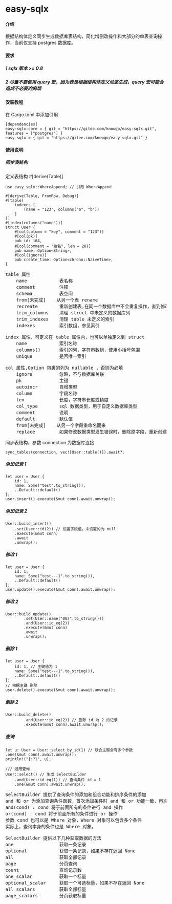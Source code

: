 # easy-sqlx

#### 介绍

根据结构体定义同步生成数据库表结构，简化增删改操作和大部分的单表查询操作，当前仅支持 postgres 数据库。

#### 要求

##### 1 sqlx 版本 >= 0.8

##### 2 尽量不要使用 query 宏，因为表是根据结构体定义动态生成，query 宏可能会造成不必要的麻烦

#### 安装教程

在 Cargo.toml 中添加引用

```
[dependencies]
easy-sqlx-core = { git = "https://gitee.com/knowgo/easy-sqlx.git", features = ["postgres"] }
easy-sqlx = { git = "https://gitee.com/knowgo/easy-sqlx.git" }
```

#### 使用说明

##### 同步表结构

定义表结构 #[derive(Table)]

```
use easy_sqlx::WhereAppend; // 引用 WhereAppend

#[derive(Table, FromRow, Debug)]
#[table(
    indexes [
        (name = "123", columns("a", "b"))
    ]
)]
#[index(columns("name"))]
struct User {
    #[col(column = "key", comment = "123")]
    #[col(pk)]
    pub id: i64,
    #[col(comment = "姓名", len = 20)]
    pub name: Option<String>,
    #[col(ignore)]
    pub create_time: Option<chrono::NaiveTime>,
}
```

<pre>
table 属性
    name            表名称
    comment         注释
    schema          表空间
    from[未完成]    从另一个表 rename
    recreate        重新创建表,在同一个数据库中不会重复操作，直到修改其值
    trim_columns    清理 struct 中未定义的数据库列
    trim_indexes    清理 table 未定义的索引
    indexes         索引数组，参见索引

index 属性，可定义在 table 属性内，也可以单独定义到 struct
    name            索引名称
    columns()       索引的列，字符串数组，使用小括号包围
    unique          是否唯一索引

col 属性,Option 包裹的列为 nullable ，否则为必填
    ignore          忽略，不与数据库关联
    pk              主键
    autoincr        自增类型
    column          字段名称
    len             长度，字符串长度或精度
    col_type        sql 数据类型，用于自定义数据库类型
    comment         说明
    default         默认值
    from[未完成]    从另一个字段重命名而来 
    replace         如果修改数据类型发生错误时，删除原字段，重新创建
</pre>

同步表结构，参数 connection 为数据库连接

```
sync_tables(connection, vec![User::table()]).await?;
```

##### 添加记录 1

```
let user = User {
    id: 1,
    name: Some("test".to_string()),
    ..Default::default()
};
user.insert().execute(&mut conn).await.unwrap();
```

##### 添加记录 2

```
User::build_insert()
    .set(User::id(2)) // 设置字段值，未设置的为 null
    .execute(&mut conn)
    .await
    .unwrap();
```

##### 修改 1

```
let user = User {
    id: 1,
    name: Some("test---1".to_string()),
    ..Default::default()
};
user.update().execute(&mut conn).await.unwrap();
```

##### 修改 2

```
User::build_update()
        .set(User::name("007".to_string()))
        .and(User::id_eq(2))
        .execute(&mut conn)
        .await
        .unwrap();
```

##### 删除 1

```
let user = User {
    id: 1, // 主键值为 1
    name: Some("test---1".to_string()),
    ..Default::default()
};
// 根据主键 删除
user.delete().execute(&mut conn).await.unwrap();
```

##### 删除 2

```
User::build_delete()
        .and(User::id_eq(2)) // 删除 id 为 2 的记录
        .execute(&mut conn).await.unwrap();
```

##### 查询
```
let u: User = User::select_by_id(1) // 联合主键会有多个参数
.one(&mut conn).await.unwrap();
println!("{:?}", u);

/// 通用查询
User::select() // 生成 SelectBuilder
    .and(User::id_eq(1)) // 查询条件 id = 1
    .one(&mut conn).await.unwrap();
```
<pre>
SelectBuilder 提供了查询条件的添加和组合功能和排序条件的添加
and 和 or 为添加查询条件函数，首次添加条件时 and 和 or 功能一致，再次添加时
and(cond) : cond 将于前面所有的条件进行 and 操作
or(cond) : cond 将于前面所有的条件进行 or 操作
参数 cond 也可以是 Where 对象，Where 对象可以包含多个条件
实际上，查询本身的条件也是 Where 对象。

SelectBuilder 提供以下几种获取数据的方法
one                 获取一条记录
optional            获取一条记录，如果不存在返回 None
all                 获取全部记录
page                分页查询
count               查询记录数
one_scalar          获取一个标量
optional_scalar     获取一个可选标量，如果不存在返回 None
all_scalars         获取全部标量
page_scalars        分页获取标量 
</pre>